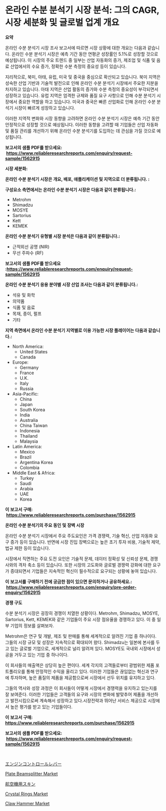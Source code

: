 <p><h1>온라인 수분 분석기 시장 분석: 그의 CAGR, 시장 세분화 및 글로벌 업계 개요</h1></p><p><strong>요약</strong></p>
<p><p>온라인 수분 분석기 시장 조사 보고서에 따르면 시장 상황에 대한 개요는 다음과 같습니다. 온라인 수분 분석기 시장은 예측 기간 동안 연평균 성장률인 5.1%로 성장할 것으로 예상됩니다. 이 시장의 주요 트렌드 중 일부는 산업 자동화의 증가, 제조업 및 식품 및 음료 산업에서의 수요 증가, 정확한 수분 측정의 중요성 등이 있습니다.</p><p>지리적으로, 북미, 아태, 유럽, 미국 및 중국을 중심으로 확산되고 있습니다. 북미 지역은 성숙한 산업 기반과 기술적 발전으로 인해 온라인 수분 분석기 시장에서 주요한 지분을 차지하고 있습니다. 아태 지역은 산업 활동의 증가와 수분 측정의 중요성이 부각되면서 성장하고 있습니다. 유럽 지역은 엄격한 규제와 품질 요구 사항으로 인해 수분 분석기 시장에서 중요한 역할을 하고 있습니다. 미국과 중국은 빠른 산업화로 인해 온라인 수분 분석기 시장이 빠르게 성장하고 있습니다.</p><p>이러한 지역적 변화와 시장 동향을 고려하면 온라인 수분 분석기 시장은 예측 기간 동안 안정적으로 성장할 것으로 예상됩니다. 이러한 동향을 고려할 때 기업들은 산업 자동화 및 품질 관리를 개선하기 위해 온라인 수분 분석기를 도입하는 데 관심을 가질 것으로 예상됩니다.</p></p>
<p><strong>보고서의 샘플 PDF를 받으세요: &nbsp;<a href="https://www.reliableresearchreports.com/enquiry/request-sample/1562915">https://www.reliableresearchreports.com/enquiry/request-sample/1562915</a></strong></p>
<p><strong>시장 세분화:</strong></p>
<p><strong> 온라인 수분 분석기 시장은 개요, 배포, 애플리케이션 및 지역으로 더 분류됩니다. :</strong></p>
<p><strong>구성요소 측면에서는 온라인 수분 분석기 시장은 다음과 같이 분류됩니다.:</strong></p>
<p><ul><li>Metrohm</li><li>Shimadzu</li><li>MOSYE</li><li>Sartorius</li><li>Kett</li><li>KEMEK</li></ul></p>
<p><strong> 온라인 수분 분석기 유형별 시장 분석은 다음과 같이 분류됩니다.:</strong></p>
<p><ul><li>근적외선 공명 (NIR)</li><li>무선 주파수 (RF)</li></ul></p>
<p><strong>보고서의 샘플 PDF를 받으세요 :<a href="https://www.reliableresearchreports.com/enquiry/request-sample/1562915">https://www.reliableresearchreports.com/enquiry/request-sample/1562915</a></strong></p>
<p><strong> 온라인 수분 분석기 응용 분야별 시장 산업 조사는 다음과 같이 분류됩니다.:</strong></p>
<p><ul><li>석유 및 화학</li><li>의약품</li><li>식품 및 음료</li><li>목재, 종이, 펄프</li><li>기타</li></ul></p>
<p><strong>지역 측면에서 온라인 수분 분석기 지역별로 이용 가능한 시장 플레이어는 다음과 같습니다.:</strong></p>
<p><ul>
    <li>
        North America:
        <ul>
            <li>United States</li>
            <li>Canada</li>
        </ul>
    </li>
    <li>
        Europe:
        <ul>
            <li>Germany</li>
            <li>France</li>
            <li>U.K.</li>
            <li>Italy</li>
            <li>Russia</li>
        </ul>
    </li>
    <li>
        Asia-Pacific:
        <ul>
            <li>China</li>
            <li>Japan</li>
            <li>South Korea</li>
            <li>India</li>
            <li>Australia</li>
            <li>China Taiwan</li>
            <li>Indonesia</li>
            <li>Thailand</li>
            <li>Malaysia</li>
        </ul>
    </li>
    <li>
        Latin America:
        <ul>
            <li>Mexico</li>
            <li>Brazil</li>
            <li>Argentina Korea</li>
            <li>Colombia</li>
        </ul>
    </li>
    <li>
        Middle East & Africa:
        <ul>
            <li>Turkey</li>
            <li>Saudi</li>
            <li>Arabia</li>
            <li>UAE</li>
            <li>Korea</li>
        </ul>
    </li>
    </ul></p>
<p><strong>이 보고서 구매: &nbsp;<a href="https://www.reliableresearchreports.com/purchase/1562915">https://www.reliableresearchreports.com/purchase/1562915</a></strong></p>
<p><strong>온라인 수분 분석기의 주요 동인 및 장벽 시장</strong></p>
<p><p>온라인 수분 분석기 시장에서 주요 주도요인은 가격 경쟁력, 기술 혁신, 산업 자동화 요구 증가 등이 있습니다. 반면에 시장 진입 장벽으로는 높은 초기 투자 비용, 기술적 제약, 법규 제한 등이 있습니다.</p><p>시장에서 직면하는 주요 도전 요인은 기술적 문제, 데이터 정확성 및 신뢰성 문제, 경쟁사와의 격차 축소 등이 있습니다. 또한 시장의 고도화와 글로벌 경쟁력 강화에 대한 요구가 증대되면서 기업들은 지속적인 혁신이 필수적으로 요구되는 상황에 놓여 있습니다.</p></p>
<p><strong>이 보고서를 구매하기 전에 궁금한 점이 있으면 문의하거나 공유하세요.: &nbsp;<a href="https://www.reliableresearchreports.com/enquiry/pre-order-enquiry/1562915">https://www.reliableresearchreports.com/enquiry/pre-order-enquiry/1562915</a></strong></p>
<p><strong>경쟁 구도</strong></p>
<p><p>수분 분석기 시장은 굉장히 경쟁이 치열한 상황이다. Metrohm, Shimadzu, MOSYE, Sartorius, Kett, KEMEK와 같은 기업들이 주요 시장 점유율을 경쟁하고 있다. 이 중 일부 기업의 정보를 살펴보자.</p><p>Metrohm은 연구 및 개발, 제조 및 판매를 통해 세계적으로 알려진 기업 중 하나이다. 그들의 시장 규모 및 성장은 지속적으로 확대되어 왔다. Shimadzu는 일본에 본사를 두고 있는 글로벌 기업으로, 세계적으로 널리 알려져 있다. MOSYE도 국내외 시장에서 성공을 거두고 있는 기업 중 하나이다. </p><p>이 회사들의 매출액은 상당히 높은 편이다. 세계 각지의 고객들로부터 광범위한 제품 포트폴리오를 통해 안정적인 수익을 올리고 있다. 이러한 기업들은 끊임없는 혁신과 연구에 투자하며, 높은 품질의 제품을 제공함으로써 시장에서 선두 위치를 유지하고 있다.</p><p>그들의 역사와 성장 과정은 이 회사들이 어떻게 시장에서 경쟁력을 유지하고 있는지를 잘 보여준다. 이러한 기업들은 고객들의 요구와 시장의 변화에 발맞추어 제품을 개선하고 발전시킴으로써 계속해서 성장하고 있다.시장전략과 뛰어난 서비스 제공으로 시장에서 높은 평가를 받고 있는 기업들이다.</p></p>
<p><strong>이 보고서 구매: &nbsp; <a href="https://www.reliableresearchreports.com/purchase/1562915">https://www.reliableresearchreports.com/purchase/1562915</a></strong></p>
<p><strong>보고서의 샘플 PDF를 받으세요: &nbsp;<a href="https://www.reliableresearchreports.com/enquiry/request-sample/1562915">https://www.reliableresearchreports.com/enquiry/request-sample/1562915</a></strong><strong></strong></p>
<p>&nbsp;</p>
<p><p><a href="https://github.com/EstelWisozk1/Market-Research-Report-List-1/blob/main/53217465437.md">エンジンコントロールレバー</a></p><p><a href="https://issuu.com/reportprime-2/docs/plate-beamsplitter-market-size-2030.pptx">Plate Beamsplitter Market</a></p><p><a href="https://github.com/lrlmopnhwd79300/Market-Research-Report-List-1/blob/main/27092735436.md">航空機用スキン</a></p><p><a href="https://github.com/abdelrhmankishk22/Market-Research-Report-List-3/blob/main/crystal-rings-market.md">Crystal Rings Market</a></p><p><a href="https://issuu.com/reportprime-2/docs/claw-hammer-market-size-2030.pptx">Claw Hammer Market</a></p></p>